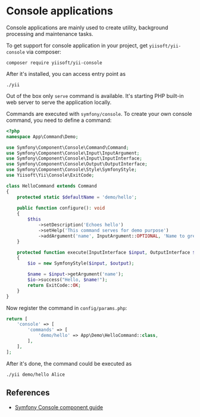# Console applications

Console applications are mainly used to create utility, background processing and maintenance tasks.

To get support for console application in your project, get `yiisoft/yii-console` via composer:

```shell
composer require yiisoft/yii-console
```

After it's installed, you can access entry point as

```shell
./yii
```

Out of the box only `serve` command is available. It's starting PHP built-in web server to serve the application locally.

Commands are executed with `symfony/console`. To create your own console command, you need to define a command:

```php
<?php
namespace App\Command\Demo;

use Symfony\Component\Console\Command\Command;
use Symfony\Component\Console\Input\InputArgument;
use Symfony\Component\Console\Input\InputInterface;
use Symfony\Component\Console\Output\OutputInterface;
use Symfony\Component\Console\Style\SymfonyStyle;
use Yiisoft\Yii\Console\ExitCode;

class HelloCommand extends Command
{
    protected static $defaultName = 'demo/hello';
    
    public function configure(): void
    {
        $this
            ->setDescription('Echoes hello')
            ->setHelp('This command serves for demo purpose')
            ->addArgument('name', InputArgument::OPTIONAL, 'Name to greet', 'anonymous');
    }

    protected function execute(InputInterface $input, OutputInterface $output): int
    {
        $io = new SymfonyStyle($input, $output);

        $name = $input->getArgument('name');
        $io->success("Hello, $name!");
        return ExitCode::OK;
    }
}
```

Now register the command in `config/params.php`:

```php
return [
    'console' => [
        'commands' => [
            'demo/hello' => App\Demo\HelloCommand::class,
        ],
    ],    
];
```

After it's done, the command could be executed as

```shell
./yii demo/hello Alice
```

## References

- [Symfony Console component guide](https://symfony.com/doc/current/components/console.html)
